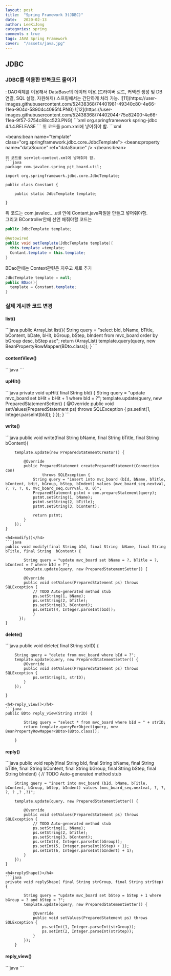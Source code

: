 ```yaml
---
layout: post
title:  "Spring Framework 3(JDBC)"
date:   2020-02-13
author: LeeKiJong
categories: spring
comments : true
tags: JAVA Spring Framework
cover:  "/assets/java.jpg"
---
```

<h2>JDBC</h2>
<h3>JDBC를 이용한 반복코드 줄이기</h3>
: DAO객체를 이용해서 DataBase의 데이터 이용.(드라이버 로드, 커넥션 생성 및 DB 연결, SQL 실행, 자원해제)  
스프링에서는 간단하게 처리 가능.  
![11](https://user-images.githubusercontent.com/52438368/74401981-49340c80-4e66-11ea-904d-58904c4095f4.PNG)  
![12](https://user-images.githubusercontent.com/52438368/74402044-75e82400-4e66-11ea-9f57-3754c88cc523.PNG)  
```xml
<dependency>
			<groupId>org.springframework</groupId>
			<artifactId>spring-jdbc</artifactId>
			<version>4.1.4.RELEASE</version>
</dependency>
```
위 코드를 pom.xml에 넣어줘야 함.
```xml
<beans:bean name="dataSource" class="org.springframework.jdbc.datasource.DriverManagerDataSource">
		<beans:property name="driverClassName" value="oracle.jdbc.driver.OracleDriver" />
		<beans:property name="url" value="jdbc:oracle:thin:@localhost:1521:orcl" />
		<beans:property name="username" value="leekijong" />
		<beans:property name="password" value="0583" />
</beans:bean>
	
<beans:bean name="template" class="org.springframework.jdbc.core.JdbcTemplate">
		<beans:property name="dataSource" ref="dataSource" />
</beans:bean>
```
위 코드를 servlet-context.xml에 넣어줘야 함.
```java
package com.javalec.spring_pjt_board.util;

import org.springframework.jdbc.core.JdbcTemplate;

public class Constant {
	
	public static JdbcTemplate template;
	
}
```
위 코드는 com.javalec....util 안에 Contant.java파일을 만들고 넣어줘야함.  
그리고 BController안에 선언 해줘야할 코드는  
```java
public JdbcTemplate template;

@Autowired
public void setTemplate(JdbcTemplate template){
  this.template =template;
  Contant.template = this.template;
}
```
BDao안에는 Context관련은 지우고 새로 추가
```java
JdbcTemplate template = null;
public BDao(){
  template = Constant.template;
}
```
<h3>실제 게시판 코드 변경</h3>
<h4>list()</h4>
```java
public ArrayList<BDto> list(){
  String query = "select bId, bName, bTitle, bContent, bDate, bHit, bGroup, bStep, bIndent from mvc_board order by bGroup desc, bStep asc";
	return (ArrayList<BDto>) template.query(query, new BeanPropertyRowMapper<BDto>(BDto.class));
}
```
<h4>contentView()</h4>
```java
```

<h4>upHit()</h4>
```java
private void upHit( final String bId) {
		String query = "update mvc_board set bHit = bHit + 1 where bId = ?";
		template.update(query, new PreparedStatementSetter() {
			@Override
			public void setValues(PreparedStatement ps) throws SQLException {
				ps.setInt(1, Integer.parseInt(bId));
			}
		});
	}
```
<h4>write()</h4>
```java
public void write(final String bName, final String bTitle, final String bContent){
		
		template.update(new PreparedStatementCreator() {
			
			@Override
			public PreparedStatement createPreparedStatement(Connection con)
					throws SQLException {
				String query = "insert into mvc_board (bId, bName, bTitle, bContent, bHit, bGroup, bStep, bIndent) values (mvc_board_seq.nextval, ?, ?, ?, 0, mvc_board_seq.currval, 0, 0)";
				PreparedStatement pstmt = con.prepareStatement(query);
				pstmt.setString(1, bName);
				pstmt.setString(2, bTitle);
				pstmt.setString(3, bContent);
				
				return pstmt;
			}
		});
	}
```
<h4>modify()</h4>
```java
public void modify(final String bId, final String  bName, final String  bTitle, final String  bContent) {
		
		String query = "update mvc_board set bName = ?, bTitle = ?, bContent = ? where bId = ?";
		template.update(query, new PreparedStatementSetter() {
			
		@Override
		public void setValues(PreparedStatement ps) throws SQLException {
			// TODO Auto-generated method stub
			ps.setString(1, bName);
			ps.setString(2, bTitle);
			ps.setString(3, bContent);
			ps.setInt(4, Integer.parseInt(bId));
			}
	  });
}
```
<h4>delete()</h4>
```java
public void delete( final String strID) {
		
		String query = "delete from mvc_board where bId = ?";
		template.update(query, new PreparedStatementSetter() {
			@Override
			public void setValues(PreparedStatement ps) throws SQLException {
				ps.setString(1, strID);
			}
		});
		
	}
```
<h4>reply_view()</h4>
```java
public BDto reply_view(String strID) {
		
		String query = "select * from mvc_board where bId = " + strID;
		return template.queryForObject(query, new BeanPropertyRowMapper<BDto>(BDto.class));
		
	}
```
<h4>reply()</h4>
```java
public void reply(final String bId, final String bName, final String bTitle, final String bContent, final String bGroup, final String bStep, final String bIndent) {
		// TODO Auto-generated method stub
		
		String query = "insert into mvc_board (bId, bName, bTitle, bContent, bGroup, bStep, bIndent) values (mvc_board_seq.nextval, ?, ?, ?, ? ,? ,?)";
		
		template.update(query, new PreparedStatementSetter() {
			
			@Override
			public void setValues(PreparedStatement ps) throws SQLException {
				// TODO Auto-generated method stub
				ps.setString(1, bName);
				ps.setString(2, bTitle);
				ps.setString(3, bContent);
				ps.setInt(4, Integer.parseInt(bGroup));
				ps.setInt(5, Integer.parseInt(bStep) + 1);
				ps.setInt(6, Integer.parseInt(bIndent) + 1);
			}
		});
	}
```
<h4>replyShape()</h4>
```java
private void replyShape( final String strGroup, final String strStep) {
		
		String query = "update mvc_board set bStep = bStep + 1 where bGroup = ? and bStep > ?";
		template.update(query, new PreparedStatementSetter() {
			
			@Override
			public void setValues(PreparedStatement ps) throws SQLException {
				ps.setInt(1, Integer.parseInt(strGroup));
				ps.setInt(2, Integer.parseInt(strStep));
			}
		});
	}
```
<h4>reply_view()</h4>
```java
```
